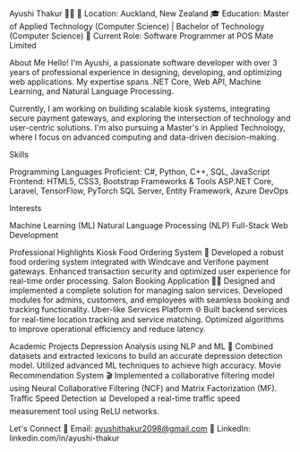 Ayushi Thakur 👩‍💻
📍 Location: Auckland, New Zealand
🎓 Education: Master of Applied Technology (Computer Science) | Bachelor of Technology (Computer Science)
💼 Current Role: Software Programmer at POS Mate Limited

About Me
Hello! I'm Ayushi, a passionate software developer with over 3 years of professional experience in designing, developing, and optimizing web applications. My expertise spans .NET Core, Web API, Machine Learning, and Natural Language Processing.

Currently, I am working on building scalable kiosk systems, integrating secure payment gateways, and exploring the intersection of technology and user-centric solutions. I'm also pursuing a Master's in Applied Technology, where I focus on advanced computing and data-driven decision-making.

Skills

Programming Languages
Proficient: C#, Python, C++, SQL, JavaScript
Frontend: HTML5, CSS3, Bootstrap
Frameworks & Tools
ASP.NET Core, Laravel, TensorFlow, PyTorch
SQL Server, Entity Framework, Azure DevOps

Interests

Machine Learning (ML)
Natural Language Processing (NLP)
Full-Stack Web Development

Professional Highlights
Kiosk Food Ordering System 🚀
Developed a robust food ordering system integrated with Windcave and Verifone payment gateways.
Enhanced transaction security and optimized user experience for real-time order processing.
Salon Booking Application 💇‍♀️
Designed and implemented a complete solution for managing salon services.
Developed modules for admins, customers, and employees with seamless booking and tracking functionality.
Uber-like Services Platform 🌐
Built backend services for real-time location tracking and service matching.
Optimized algorithms to improve operational efficiency and reduce latency.


Academic Projects
Depression Analysis using NLP and ML 🧠
Combined datasets and extracted lexicons to build an accurate depression detection model.
Utilized advanced ML techniques to achieve high accuracy.
Movie Recommendation System 🎬
Implemented a collaborative filtering model using Neural Collaborative Filtering (NCF) and Matrix Factorization (MF).
Traffic Speed Detection 📊
Developed a real-time traffic speed measurement tool using ReLU networks.


Let's Connect
📧 Email: ayushithakur2098@gmail.com
🔗 LinkedIn: linkedin.com/in/ayushi-thakur
